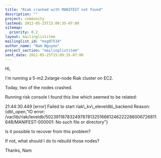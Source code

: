 ```yaml
---
title: "Riak crashed with MANIFEST not found"
description: ""
project: community
lastmod: 2012-05-25T15:09:35-07:00
sitemap:
  priority: 0.2
layout: mailinglistitem
mailinglist_id: "msg07534"
author_name: "Nam Nguyen"
project_section: "mailinglistitem"
sent_date: 2012-05-25T15:09:35-07:00
---
```



Hi,

I'm running a 5-m2.2xlarge-node Riak cluster on EC2.

Today, two of the nodes crashed.

Running risk console I found this line which seemed to be related:

21:44:30.449 [error] Failed to start riak\\_kv\\_eleveldb\\_backend Reason: 
{db\\_open,"IO error: 
/var/lib/riak/leveldb/502391187832497878132516661246222288006726811648/MANIFEST-000001:
 No such file or directory"}

Is it possible to recover from this problem?

If not, what should I do to rebuild those nodes?

Thanks,
Nam
